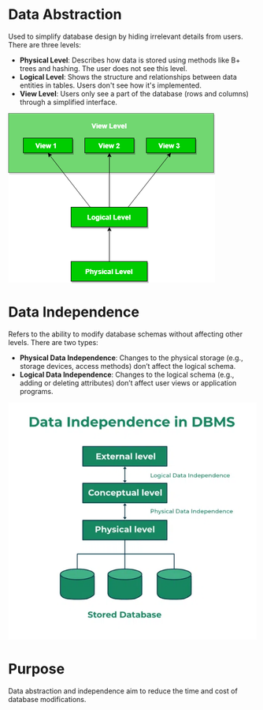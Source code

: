 # Data Abstraction

Used to simplify database design by hiding irrelevant details from users. There are three levels:

- **Physical Level**: Describes how data is stored using methods like B+ trees and hashing. The user does not see this level.
- **Logical Level**: Shows the structure and relationships between data entities in tables. Users don't see how it's implemented.
- **View Level**: Users only see a part of the database (rows and columns) through a simplified interface.

![alt text](image-5.png)

# Data Independence

Refers to the ability to modify database schemas without affecting other levels. There are two types:

- **Physical Data Independence**: Changes to the physical storage (e.g., storage devices, access methods) don’t affect the logical schema.
- **Logical Data Independence**: Changes to the logical schema (e.g., adding or deleting attributes) don’t affect user views or application programs.

![alt text](image-6.png)

# Purpose

Data abstraction and independence aim to reduce the time and cost of database modifications.

